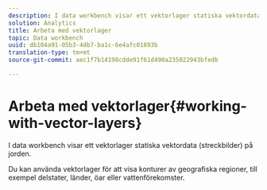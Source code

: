 ```yaml
---
description: I data workbench visar ett vektorlager statiska vektordata (streckbilder) på jorden.
solution: Analytics
title: Arbeta med vektorlager
topic: Data workbench
uuid: db104a91-05b3-4db7-ba1c-6e4afc01893b
translation-type: tm+mt
source-git-commit: aec1f7b14198cdde91f61d490a235022943bfedb

---
```



# Arbeta med vektorlager{#working-with-vector-layers}

I data workbench visar ett vektorlager statiska vektordata (streckbilder) på jorden.

Du kan använda vektorlager för att visa konturer av geografiska regioner, till exempel delstater, länder, öar eller vattenförekomster.
